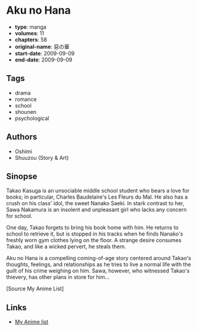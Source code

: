 # Aku no Hana

-   **type**: manga
-   **volumes**: 11
-   **chapters**: 58
-   **original-name**: 惡の華
-   **start-date**: 2009-09-09
-   **end-date**: 2009-09-09

## Tags

-   drama
-   romance
-   school
-   shounen
-   psychological

## Authors

-   Oshimi
-   Shuuzou (Story & Art)

## Sinopse

Takao Kasuga is an unsociable middle school student who bears a love for books; in particular, Charles Baudelaire's Les Fleurs du Mal. He also has a crush on his class' idol, the sweet Nanako Saeki. In stark contrast to her, Sawa Nakamura is an insolent and unpleasant girl who lacks any concern for school.

One day, Takao forgets to bring his book home with him. He returns to school to retrieve it, but is stopped in his tracks when he finds Nanako's freshly worn gym clothes lying on the floor. A strange desire consumes Takao, and like a wicked pervert, he steals them.

Aku no Hana is a compelling coming-of-age story centered around Takao's thoughts, feelings, and relationships as he tries to live a normal life with the guilt of his crime weighing on him. Sawa, however, who witnessed Takao's thievery, has other plans in store for him...

[Source My Anime List]

## Links

-   [My Anime list](https://myanimelist.net/manga/24705/Aku_no_Hana)
